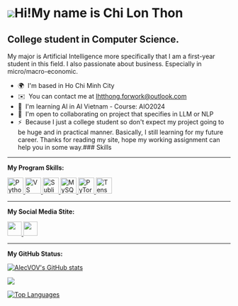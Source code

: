 ![](https://user-images.githubusercontent.com/18350557/176309783-0785949b-9127-417c-8b55-ab5a4333674e.gif)Hi!My name is Chi Lon Thon
====================================================================================================================================

College student in Computer Science.
------------------------------------

My major is Artificial Intelligence more specifically that I am a first-year student in this field. I also passionate about business. Especially in micro/macro-economic.

*   🌍  I'm based in Ho Chi Minh City
*   ✉️  You can contact me at [lhtthong.forwork@outlook.com](mailto:lhtthong.forwork@outlook.com)
*   🧠  I'm learning AI in AI Vietnam - Course: AIO2024
*   🤝  I'm open to collaborating on project that specifies in LLM or NLP
*   ⚡  Because I just a college student so don't expect my project going to be huge and in practical manner. Basically, I still learning for my future career. Thanks for reading my site, hope my working assignment can help you in some way.### Skills

------------------------------------
<b align-content="middle">My Program Skills:</b>

<p>
    <a href="https://www.python.org/" target="_blank" rel="noreferrer">
        <img src="https://raw.githubusercontent.com/danielcranney/readme-generator/main/public/icons/skills/python-colored.svg" width="36" height="36" alt="Python" />
    </a>
    <a href="https://code.visualstudio.com/" target="_blank" rel="noreferrer">
        <img src="https://raw.githubusercontent.com/danielcranney/readme-generator/main/public/icons/skills/visualstudiocode.svg" width="36" height="36" alt="VS Code" />
    </a>
    <a href="https://www.sublimetext.com/index2" target="_blank" rel="noreferrer">
        <img src="https://raw.githubusercontent.com/danielcranney/readme-generator/main/public/icons/skills/sublimetext.svg" width="36" height="36" alt="Sublime Text" />
    </a>
    <a href="https://www.mysql.com/" target="_blank" rel="noreferrer">
        <img src="https://raw.githubusercontent.com/danielcranney/readme-generator/main/public/icons/skills/mysql-colored.svg" width="36" height="36" alt="MySQL" />
    </a>
    <a href="https://pytorch.org/" target="_blank" rel="noreferrer">
        <img src="https://raw.githubusercontent.com/danielcranney/readme-generator/main/public/icons/skills/pytorch-colored.svg" width="36" height="36" alt="PyTorch" />
    </a>
    <a href="https://www.tensorflow.org/" target="_blank" rel="noreferrer">
        <img src="https://raw.githubusercontent.com/danielcranney/readme-generator/main/public/icons/skills/tensorflow-colored.svg" width="36" height="36" alt="TensorFlow" />
    </a>
</p>


------------------------------------
<b>My Social Media Stite:</b>
<p align="left"> <a href="https://www.github.com/AlecVOV" target="_blank" rel="noreferrer"> <picture> <source media="(prefers-color-scheme: dark)" srcset="https://raw.githubusercontent.com/danielcranney/readme-generator/main/public/icons/socials/github-dark.svg" /> <source media="(prefers-color-scheme: light)" srcset="https://raw.githubusercontent.com/danielcranney/readme-generator/main/public/icons/socials/github.svg" /> <img src="https://raw.githubusercontent.com/danielcranney/readme-generator/main/public/icons/socials/github.svg" width="32" height="32" /> </picture> </a> <a href="https://www.linkedin.com/in/thong-le-5b26b6185" target="_blank" rel="noreferrer"> <picture> <source media="(prefers-color-scheme: dark)" srcset="https://raw.githubusercontent.com/danielcranney/readme-generator/main/public/icons/socials/linkedin-dark.svg" /> <source media="(prefers-color-scheme: light)" srcset="https://raw.githubusercontent.com/danielcranney/readme-generator/main/public/icons/socials/linkedin.svg" /> <img src="https://raw.githubusercontent.com/danielcranney/readme-generator/main/public/icons/socials/linkedin.svg" width="32" height="32" /> </picture> </a></p>

------------------------------------
<b>My GitHub Status:</b>

<a href="http://www.github.com/AlecVOV"><img src="https://github-readme-stats.vercel.app/api?username=AlecVOV&show_icons=true&hide=&count_private=true&title_color=ef4444&text_color=000000&icon_color=3382ed&bg_color=ffffff&hide_border=true&show_icons=true" alt="AlecVOV's GitHub stats" /></a>

<a href="http://www.github.com/AlecVOV"><img src="https://github-readme-streak-stats.herokuapp.com/?user=AlecVOV&stroke=000000&background=ffffff&ring=ef4444&fire=ef4444&currStreakNum=000000&currStreakLabel=ef4444&sideNums=000000&sideLabels=000000&dates=000000&hide_border=true" /></a>

<a href="https://github.com/AlecVOV" align="left"><img src="https://github-readme-stats.vercel.app/api/top-langs/?username=AlecVOV&langs_count=10&title_color=ef4444&text_color=000000&icon_color=3382ed&bg_color=ffffff&hide_border=true&locale=en&custom_title=Top%20%Languages" alt="Top Languages" /></a>
